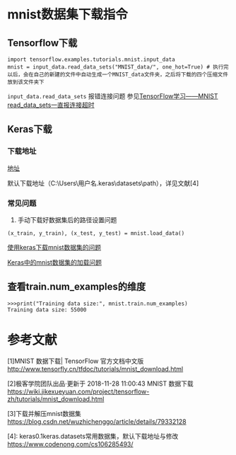 # mnist数据集下载指令 
## Tensorflow下载
```
import tensorflow.examples.tutorials.mnist.input_data
mnist = input_data.read_data_sets("MNIST_data/", one_hot=True) # 执行完以后，会在自己的新建的文件中自动生成一个MNIST_data文件夹，之后将下载的四个压缩文件放到该文件夹下
```

`input_data.read_data_sets` 报错连接问题
参见[TensorFlow学习——MNIST read_data_sets一直报连接超时](https://blog.csdn.net/c20081052/article/details/79101499)

## Keras下载
### 下载地址
[地址](http://yann.lecun.com/exdb/mnist/)
  
默认下载地址（C:\Users\用户名.keras\datasets\path），详见文献[4]

### 常见问题
1. 手动下载好数据集后的路径设置问题  
```
(x_train, y_train), (x_test, y_test) = mnist.load_data()
```
[使用keras下载mnist数据集的问题](https://blog.csdn.net/weixin_43204128/article/details/88976926)  

[Keras中的mnist数据集的加载问题](https://blog.csdn.net/qq_25005311/article/details/97255959)



## 查看train.num_examples的维度
```
>>>print("Training data size:", mnist.train.num_examples)
Training data size: 55000

```


# 参考文献
[1]MNIST 数据下载| TensorFlow 官方文档中文版 <http://www.tensorfly.cn/tfdoc/tutorials/mnist_download.html>  

[2]极客学院团队出品·更新于 2018-11-28 11:00:43 MNIST 数据下载 <https://wiki.jikexueyuan.com/project/tensorflow-zh/tutorials/mnist_download.html>  

[3]下载并解压mnist数据集 <https://blog.csdn.net/wuzhichenggo/article/details/79332128>
  
[4]: keras0.1keras.datasets常用数据集，默认下载地址与修改 <https://www.codenong.com/cs106285493/>  
  
[5]: Ubuntu下Tensorflow加载MNIST数据集(数据下载和读取)<https://blog.csdn.net/m0_37592397/article/details/78514876>
